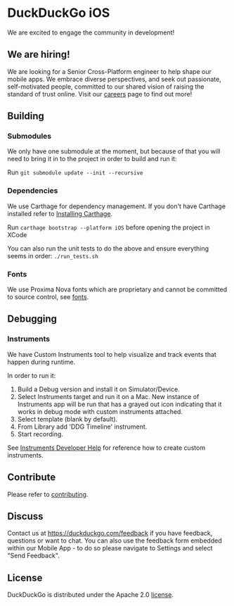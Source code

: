 # DuckDuckGo iOS


We are excited to engage the community in development!


## We are hiring!
We are looking for a Senior Cross-Platform engineer to help shape our mobile apps. We embrace diverse perspectives, and seek out passionate, self-motivated people, committed to our shared vision of raising the standard of trust online. Visit our [careers](https://duckduckgo.com/hiring/#open) page to find out more!

## Building

### Submodules
We only have one submodule at the moment, but because of that you will need to bring it in to the project in order to build and run it:

Run `git submodule update --init --recursive`

### Dependencies
We use Carthage for dependency management. If you don't have Carthage installed refer to [Installing Carthage](https://github.com/Carthage/Carthage#installing-carthage).

Run `carthage bootstrap --platform iOS` before opening the project in XCode

You can also run the unit tests to do the above and ensure everything seems in order: `./run_tests.sh`

### Fonts
We use Proxima Nova fonts which are proprietary and cannot be committed to source control, see [fonts](https://github.com/duckduckgo/iOS/tree/develop/fonts/licensed). 

## Debugging

### Instruments

We have Custom Instruments tool to help visualize and track events that happen during runtime.

In order to run it:
1. Build a Debug version and install it on Simulator/Device.
2. Select Instruments target and run it on a Mac. New instance of Instruments app will be run that has a grayed out icon indicating that it works in debug mode with custom instruments attached.
3. Select template (blank by default).
4. From Library add 'DDG Timeline' instrument.
5. Start recording.

See [Instruments Developer Help](https://help.apple.com/instruments/developer/mac/current/) for reference how to create custom instruments.

## Contribute

Please refer to [contributing](CONTRIBUTING.md).

## Discuss

Contact us at https://duckduckgo.com/feedback if you have feedback, questions or want to chat. You can also use the feedback form embedded within our Mobile App - to do so please navigate to Settings and select "Send Feedback".

## License
DuckDuckGo is distributed under the Apache 2.0 [license](https://github.com/duckduckgo/ios/blob/master/LICENSE).


